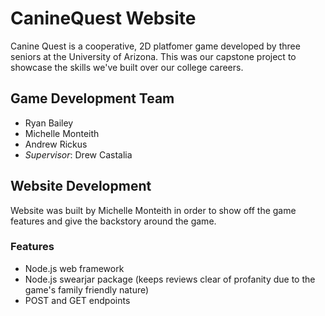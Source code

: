 # CanineQuest Website
Canine Quest is a cooperative, 2D platfomer game developed by three seniors at the University of Arizona. This was our capstone project to showcase the skills we've built over our college careers.

## Game Development Team
* Ryan Bailey
* Michelle Monteith
* Andrew Rickus
* <i>Supervisor</i>: Drew Castalia

## Website Development
Website was built by Michelle Monteith in order to show off the game features and give the backstory around the game.

### Features
* Node.js web framework
* Node.js swearjar package (keeps reviews clear of profanity due to the game's family friendly nature)
* POST and GET endpoints
